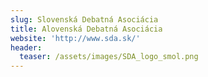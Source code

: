 ```yaml
---
slug: Slovenská Debatná Asociácia
title: Alovenská Debatná Asociácia
website: 'http://www.sda.sk/'
header:
  teaser: /assets/images/SDA_logo_smol.png
---
```


